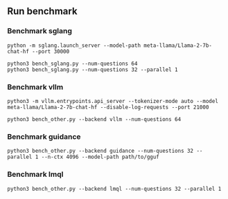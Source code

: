 ## Run benchmark

### Benchmark sglang
```
python -m sglang.launch_server --model-path meta-llama/Llama-2-7b-chat-hf --port 30000
```

```
python3 bench_sglang.py --num-questions 64
python3 bench_sglang.py --num-questions 32 --parallel 1
```


### Benchmark vllm
```
python3 -m vllm.entrypoints.api_server --tokenizer-mode auto --model meta-llama/Llama-2-7b-chat-hf --disable-log-requests --port 21000
```

```
python3 bench_other.py --backend vllm --num-questions 64
```


### Benchmark guidance
```
python3 bench_other.py --backend guidance --num-questions 32 --parallel 1 --n-ctx 4096 --model-path path/to/gguf
```

### Benchmark lmql

```
python3 bench_other.py --backend lmql --num-questions 32 --parallel 1
```
